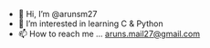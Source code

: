 - 👋 Hi, I’m @arunsm27
- 👀 I’m interested in learning C & Python
- 📫 How to reach me ... aruns.mail27@gmail.com

<!---
arunsm27/arunsm27 is a ✨ special ✨ repository because its `README.md` (this file) appears on your GitHub profile.
You can click the Preview link to take a look at your changes.
--->
